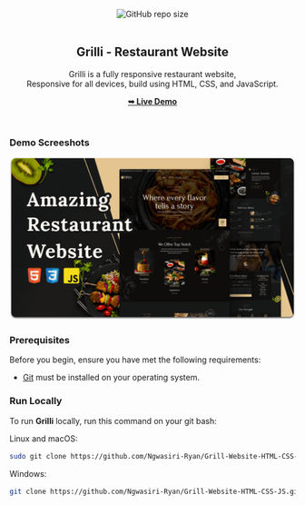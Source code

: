 <div align="center">
  
  ![GitHub repo size](https://img.shields.io/github/repo-size/codewithsadee/grilli)
  <br />
  <br />

  <h2 align="center">Grilli - Restaurant Website</h2>

  Grilli is a fully responsive restaurant website, <br />Responsive for all devices, build using HTML, CSS, and JavaScript.

  <a href="https://codewithsadee.github.io/grilli/"><strong>➥ Live Demo</strong></a>

</div>

<br />

### Demo Screeshots

![Grilli Desktop Demo](./readme-images/desktop.png "Desktop Demo")

### Prerequisites

Before you begin, ensure you have met the following requirements:

* [Git](https://git-scm.com/downloads "Download Git") must be installed on your operating system.

### Run Locally

To run **Grilli** locally, run this command on your git bash:

Linux and macOS:

```bash
sudo git clone https://github.com/Ngwasiri-Ryan/Grill-Website-HTML-CSS-JS.git
```

Windows:

```bash
git clone https://github.com/Ngwasiri-Ryan/Grill-Website-HTML-CSS-JS.git
```

